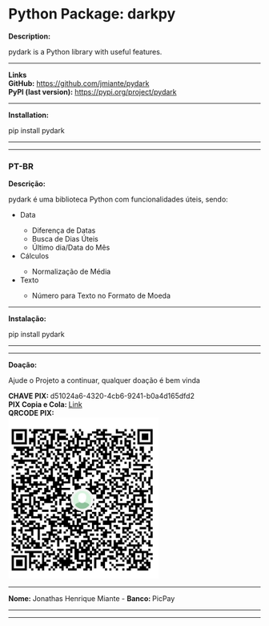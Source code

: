 <h1>Python Package: darkpy</h1>

<b>Description:</b>
<p>
    pydark is a Python library with useful features.
</p>

<hr>
<b>Links</b> <br>
<b>GitHub:</b> <a href="https://github.com/jmiante/pydark/" target="_blank">https://github.com/jmiante/pydark</a> <br>
<b>PyPI (last version):</b> <a href="https://pypi.org/project/pydark/" target="_blank">https://pypi.org/project/pydark</a> <br>


<hr>
<b>Installation:</b>
<p>pip install pydark</p>

<hr><hr>
<h3> PT-BR </h3>
<b>Descrição:</b>
<p>
    pydark é uma biblioteca Python com funcionalidades úteis, sendo:
</p>
<ul>
    <li>Data</li>    
        <ul>
            <li>Diferença de Datas</li>
            <li>Busca de Dias Úteis</li>
            <li>Último dia/Data do Mês</li>
        </ul>
    <li>Cálculos</li>  
        <ul>
            <li>Normalização de Média</li>
        </ul>
    <li>Texto</li>   
        <ul>
            <li>Número para Texto no Formato de Moeda</li>
        </ul>
</ul>

<hr>
<b>Instalação:</b>
<p>pip install pydark</p>

<hr>
<hr>
<b>Doação:</b>
<p>Ajude o Projeto a continuar, qualquer doação é bem vinda</p>

<b>CHAVE PIX: </b> d51024a6-4320-4cb6-9241-b0a4d165dfd2 <br>
<b>PIX Copia e Cola: </b> <a href="00020126860014br.gov.bcb.pix0136d51024a6-4320-4cb6-9241-b0a4d165dfd20224Doacao para Projeto PiPY5204000053039865802BR5924Jonathas Henrique Miante6009Sao Paulo62100506Doacao630459B3"> Link </a> <br>
<b>QRCODE PIX: </b> <br> <img src="https://raw.githubusercontent.com/jmiante/relativedate/84840043692a8ddba11572b19379d7c9ad6381d2/site/img/pix.jpg" style="max-width: 300px;">
<hr>
<p><b>Nome: </b>Jonathas Henrique Miante - <b>Banco: </b>PicPay</p>

<hr>
<hr>

